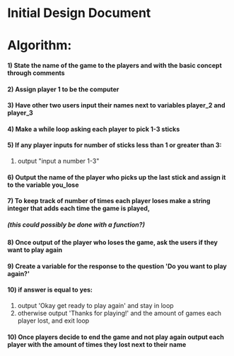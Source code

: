 # Initial Design Document
#### 

# Algorithm:
#### 1) State the name of the game to the players and with the basic concept through comments
#### 2) Assign player 1 to be the computer
#### 3) Have other two users input their names next to variables player_2 and player_3
#### 4) Make a while loop asking each player to pick 1-3 sticks 
#### 5) If  any player inputs for number of sticks less than 1 or greater than 3: 
1.  output "input a number 1-3"
#### 6) Output the name of the player who picks up the last stick and assign it to the variable you_lose
#### 7) To keep track of number of times each player loses make a string integer that adds each time the game is played, 
##### (this could possibly be done with a function?)
#### 8) Once output of the player who loses the game, ask the users if they want to play again
#### 9) Create a variable for the response to the question 'Do you want to play again?' 
#### 10) if answer is equal to yes:
1. output 'Okay get ready to play again' and stay in loop
2. otherwise output 'Thanks for playing!' and the amount of games each player lost, and exit loop 
#### 10) Once players decide to end the game and not play again output each player with the amount of times they lost next to their name
